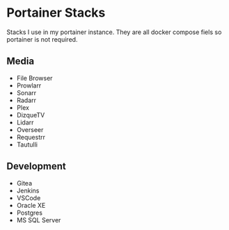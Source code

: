 # Portainer Stacks

Stacks I use in my portainer instance. They are all docker compose fiels so portainer is not required.

## Media

* File Browser
* Prowlarr
* Sonarr
* Radarr
* Plex
* DizqueTV
* Lidarr
* Overseer
* Requestrr
* Tautulli

## Development

* Gitea
* Jenkins
* VSCode
* Oracle XE
* Postgres
* MS SQL Server
